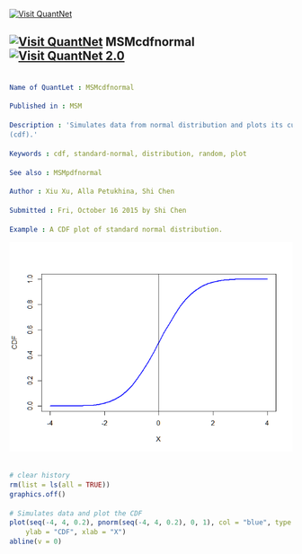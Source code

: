 
[<img src="https://github.com/QuantLet/Styleguide-and-FAQ/blob/master/pictures/banner.png" width="880" alt="Visit QuantNet">](http://quantlet.de/index.php?p=info)

## [<img src="https://github.com/QuantLet/Styleguide-and-Validation-procedure/blob/master/pictures/qloqo.png" alt="Visit QuantNet">](http://quantlet.de/) **MSMcdfnormal** [<img src="https://github.com/QuantLet/Styleguide-and-Validation-procedure/blob/master/pictures/QN2.png" width="60" alt="Visit QuantNet 2.0">](http://quantlet.de/d3/ia)

```yaml

Name of QuantLet : MSMcdfnormal

Published in : MSM

Description : 'Simulates data from normal distribution and plots its cumulative density function
(cdf).'

Keywords : cdf, standard-normal, distribution, random, plot

See also : MSMpdfnormal

Author : Xiu Xu, Alla Petukhina, Shi Chen

Submitted : Fri, October 16 2015 by Shi Chen

Example : A CDF plot of standard normal distribution.

```

![Picture1](MSMcdfnormal.png)


```r

# clear history
rm(list = ls(all = TRUE))
graphics.off()

# Simulates data and plot the CDF
plot(seq(-4, 4, 0.2), pnorm(seq(-4, 4, 0.2), 0, 1), col = "blue", type = "l", lwd = 2.5, 
    ylab = "CDF", xlab = "X")
abline(v = 0) 

```
